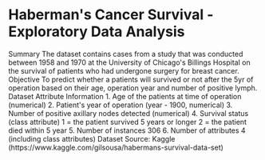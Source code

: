 <h1>Haberman's Cancer Survival - Exploratory Data Analysis</h1>
Summary
The dataset contains cases from a study that was conducted between 1958 and 1970 at the University of Chicago's Billings Hospital on the survival of patients who had undergone surgery for breast cancer.
Objective
To predict whether a patients will survived or not after the 5yr of operation based on their age, operation year and number of positive lymph.
Dataset Attribute Information
1. Age of the patients at time of operation (numerical)
2. Patient's year of operation (year - 1900, numerical)
3. Number of positive axillary nodes detected (numerical)
4. Survival status (class attribute) 1 = the patient survived 5 years or longer 2 = the patient died within 5 year
5. Number of instances 306 
6. Number of attributes 4 (including class attributes)
Dataset Source:
Kaggle (https://www.kaggle.com/gilsousa/habermans-survival-data-set)
